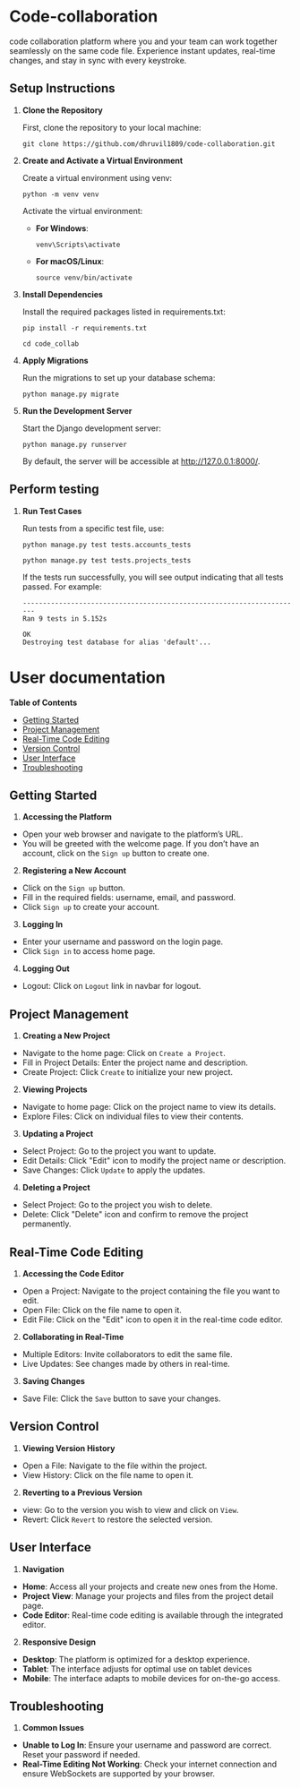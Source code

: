 
# Code-collaboration

code collaboration platform where you and your team can work together seamlessly on the same code file. Experience instant updates, real-time changes, and stay in sync with every keystroke.

## Setup Instructions

1. **Clone the Repository**

    First, clone the repository to your local machine:
    ```
    git clone https://github.com/dhruvil1809/code-collaboration.git
    ```

2. **Create and Activate a Virtual Environment**

    Create a virtual environment using venv:
    ```
    python -m venv venv
    ```
    Activate the virtual environment:

    - **For Windows**:
        ```
        venv\Scripts\activate
        ```
    - **For macOS/Linux**:
        ```
        source venv/bin/activate
        ```

3. **Install Dependencies**

    Install the required packages listed in requirements.txt:
    ```
    pip install -r requirements.txt
    ```
    ```
    cd code_collab
    ```

4. **Apply Migrations**

    Run the migrations to set up your database schema:
    ```
    python manage.py migrate
    ```

5. **Run the Development Server**

    Start the Django development server:
    ```
    python manage.py runserver
    ```
    By default, the server will be accessible at http://127.0.0.1:8000/.


## Perform testing

1. **Run Test Cases**

    Run tests from a specific test file, use:
    ```
    python manage.py test tests.accounts_tests
    ```
    ```
    python manage.py test tests.projects_tests
    ```
    If the tests run successfully, you will see output indicating that all tests passed. For example:
    ```
    ----------------------------------------------------------------------
    Ran 9 tests in 5.152s

    OK
    Destroying test database for alias 'default'...
    ```



# User documentation

**Table of Contents**

- [Getting Started](#getting-started)
- [Project Management](#project-management)
- [Real-Time Code Editing](#real-time-code-editing)
- [Version Control](#version-control)
- [User Interface](#user-interface)
- [Troubleshooting](#troubleshooting)

## Getting Started

1. **Accessing the Platform**

- Open your web browser and navigate to the platform’s URL.
- You will be greeted with the welcome page. If you don’t have an account, click on the `Sign up` button to create one.

2. **Registering a New Account**

- Click on the `Sign up` button.
- Fill in the required fields: username, email, and password.
- Click `Sign up` to create your account.

3. **Logging In**

- Enter your username and password on the login page.
- Click `Sign in` to access home page.

4. **Logging Out**

- Logout: Click on `Logout` link in navbar for logout.

## Project Management

1. **Creating a New Project**

- Navigate to the home page: Click on `Create a Project`.
- Fill in Project Details: Enter the project name and description.
- Create Project: Click `Create` to initialize your new project.

2. **Viewing Projects**

- Navigate to home page: Click on the project name to view its details.
- Explore Files: Click on individual files to view their contents.

3. **Updating a Project**

- Select Project: Go to the project you want to update.
- Edit Details: Click "Edit" icon to modify the project name or description.
- Save Changes: Click `Update` to apply the updates.

4. **Deleting a Project**

- Select Project: Go to the project you wish to delete.
- Delete: Click "Delete" icon and confirm to remove the project permanently.

## Real-Time Code Editing

1. **Accessing the Code Editor**

- Open a Project: Navigate to the project containing the file you want to edit.
- Open File: Click on the file name to open it.
- Edit File: Click on the "Edit" icon to open it in the real-time code editor.

2. **Collaborating in Real-Time**

- Multiple Editors: Invite collaborators to edit the same file.
- Live Updates: See changes made by others in real-time.

3. **Saving Changes**

- Save File: Click the `Save` button to save your changes.

## Version Control

1. **Viewing Version History**

- Open a File: Navigate to the file within the project.
- View History: Click on the file name to open it.

2. **Reverting to a Previous Version**

- view: Go to the version you wish to view and click on `View`.
- Revert: Click `Revert` to restore the selected version.

## User Interface

1. **Navigation**

- **Home**: Access all your projects and create new ones from the Home.
- **Project View**: Manage your projects and files from the project detail page.
- **Code Editor**: Real-time code editing is available through the integrated editor.

2. **Responsive Design**

- **Desktop**: The platform is optimized for a desktop experience.
- **Tablet**: The interface adjusts for optimal use on tablet devices
- **Mobile**: The interface adapts to mobile devices for on-the-go access.

## Troubleshooting

1. **Common Issues**

- **Unable to Log In**: Ensure your username and password are correct. Reset your password if needed.
- **Real-Time Editing Not Working**: Check your internet connection and ensure WebSockets are supported by your browser.